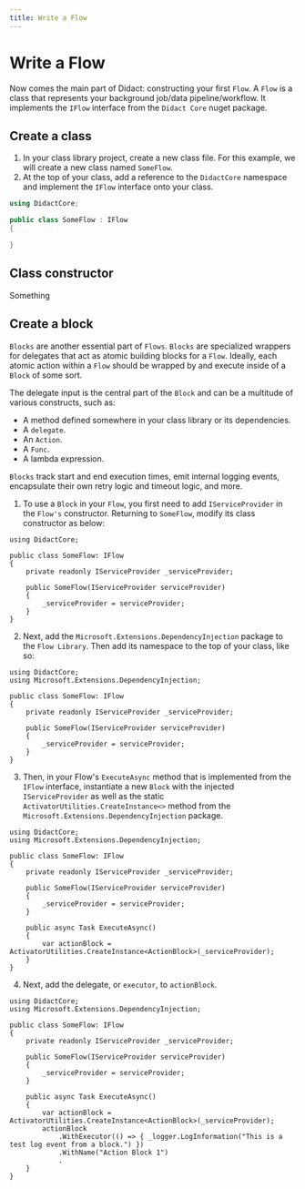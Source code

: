 ```yaml
---
title: Write a Flow
---
```


# Write a Flow

Now comes the main part of Didact: constructing your first `Flow`. A `Flow` is a class that represents your background job/data pipeline/workflow. It implements the `IFlow` interface from the `Didact Core` nuget package.

## Create a class

1. In your class library project, create a new class file. For this example, we will create a new class named `SomeFlow`.
2. At the top of your class, add a reference to the `DidactCore` namespace and implement the `IFlow` interface onto your class.

```cs
using DidactCore;

public class SomeFlow : IFlow
{

}
```

## Class constructor

Something

## Create a block

`Blocks` are another essential part of `Flows`. `Blocks` are specialized wrappers for delegates that act as atomic building blocks for a `Flow`. Ideally, each atomic action within a `Flow` should be wrapped by and execute inside of a `Block` of some sort.

The delegate input is the central part of the `Block` and can be a multitude of various constructs, such as:

* A method defined somewhere in your class library or its dependencies.
* A `delegate`.
* An `Action`.
* A `Func`.
* A lambda expression.

`Blocks` track start and end execution times, emit internal logging events, encapsulate their own retry logic and timeout logic, and more.

1. To use a `Block` in your `Flow`, you first need to add `IServiceProvider` in the `Flow's` constructor. Returning to `SomeFlow`, modify its class constructor as below:

```cs{5,7,9}
using DidactCore;

public class SomeFlow: IFlow
{
    private readonly IServiceProvider _serviceProvider;

    public SomeFlow(IServiceProvider serviceProvider)
    {
        _serviceProvider = serviceProvider;
    }
}
```

2. Next, add the `Microsoft.Extensions.DependencyInjection` package to the `Flow Library`. Then add its namespace to the top of your class, like so:

```cs{2}
using DidactCore;
using Microsoft.Extensions.DependencyInjection;

public class SomeFlow: IFlow
{
    private readonly IServiceProvider _serviceProvider;

    public SomeFlow(IServiceProvider serviceProvider)
    {
        _serviceProvider = serviceProvider;
    }
}
```

3. Then, in your Flow's `ExecuteAsync` method that is implemented from the `IFlow` interface, instantiate a new `Block` with the injected `IServiceProvider` as well as the static `ActivatorUtilities.CreateInstance<>` method from the `Microsoft.Extensions.DependencyInjection` package.

```cs{15}
using DidactCore;
using Microsoft.Extensions.DependencyInjection;

public class SomeFlow: IFlow
{
    private readonly IServiceProvider _serviceProvider;

    public SomeFlow(IServiceProvider serviceProvider)
    {
        _serviceProvider = serviceProvider;
    }

    public async Task ExecuteAsync()
    {
        var actionBlock = ActivatorUtilities.CreateInstance<ActionBlock>(_serviceProvider);
    }
}
```

4. Next, add the delegate, or `executor`, to `actionBlock`.

```cs{15}
using DidactCore;
using Microsoft.Extensions.DependencyInjection;

public class SomeFlow: IFlow
{
    private readonly IServiceProvider _serviceProvider;

    public SomeFlow(IServiceProvider serviceProvider)
    {
        _serviceProvider = serviceProvider;
    }

    public async Task ExecuteAsync()
    {
        var actionBlock = ActivatorUtilities.CreateInstance<ActionBlock>(_serviceProvider);
        actionBlock
            .WithExecutor(() => { _logger.LogInformation("This is a test log event from a block.") })
            .WithName("Action Block 1")
            .
    }
}